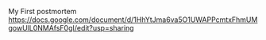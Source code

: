 My First postmortem
https://docs.google.com/document/d/1HhYtJma6va5O1UWAPPcmtxFhmUMgowUlL0NMAfsF0gI/edit?usp=sharing
 

